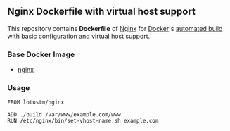 ## Nginx Dockerfile with virtual host support


This repository contains **Dockerfile** of [Nginx](http://nginx.org/) for [Docker](https://www.docker.com/)'s [automated build](https://registry.hub.docker.com/u/lotustm/nginx/) with basic configuration and virtual host support.


### Base Docker Image

* [nginx](https://registry.hub.docker.com/_/nginx/)


### Usage

    FROM lotustm/nginx
    
    ADD ./build /var/www/example.com/www
    RUN /etc/nginx/bin/set-vhost-name.sh example.com
